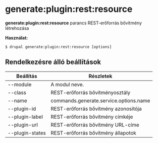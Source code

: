 # generate:plugin:rest:resource
**generate:plugin:rest:resource** parancs REST-erőforrás bővítmény létrehozása

**Használat:**
```
$ drupal generate:plugin:rest:resource [options] 
```

## Rendelkezésre álló beállítások
Beállítás | Részletek
-------|-------------
--module | A modul neve.
--class | REST-erőforrás bővítményosztály
--name | commands.generate.service.options.name
--plugin-id | REST-erőforrás bővítmény azonosítója
--plugin-label | REST-erőforrás bővítmény címkéje
--plugin-url | REST-erőforrás bővítmény URL-címe
--plugin-states | REST-erőforrás bővítmény állapotok
